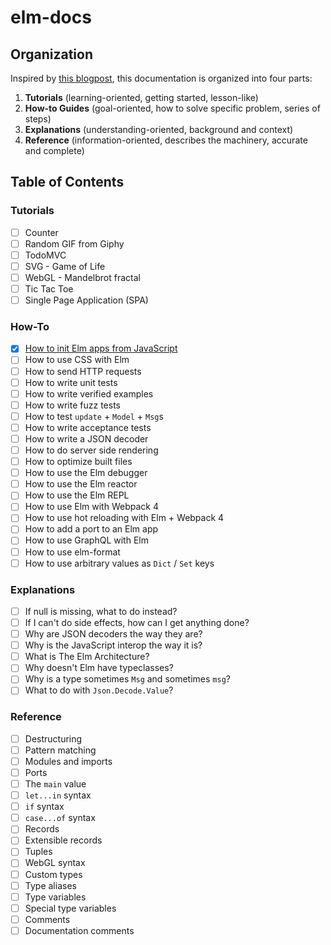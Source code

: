 # elm-docs

## Organization

Inspired by [this blogpost](https://www.divio.com/blog/documentation/), this documentation is organized into four parts:

1. **Tutorials** (learning-oriented, getting started, lesson-like)
2. **How-to Guides** (goal-oriented, how to solve specific problem, series of steps)
3. **Explanations** (understanding-oriented, background and context)
4. **Reference** (information-oriented, describes the machinery, accurate and complete)

## Table of Contents

### Tutorials

* [ ] Counter
* [ ] Random GIF from Giphy
* [ ] TodoMVC
* [ ] SVG - Game of Life
* [ ] WebGL - Mandelbrot fractal
* [ ] Tic Tac Toe
* [ ] Single Page Application (SPA)

### How-To

* [x] [How to init Elm apps from JavaScript](https://github.com/Janiczek/elm-docs/tree/master/how-to/init-elm-apps-from-javascript.md)
* [ ] How to use CSS with Elm
* [ ] How to send HTTP requests
* [ ] How to write unit tests
* [ ] How to write verified examples
* [ ] How to write fuzz tests
* [ ] How to test `update` + `Model` + `Msg`s
* [ ] How to write acceptance tests
* [ ] How to write a JSON decoder
* [ ] How to do server side rendering
* [ ] How to optimize built files
* [ ] How to use the Elm debugger
* [ ] How to use the Elm reactor
* [ ] How to use the Elm REPL
* [ ] How to use Elm with Webpack 4
* [ ] How to use hot reloading with Elm + Webpack 4
* [ ] How to add a port to an Elm app
* [ ] How to use GraphQL with Elm
* [ ] How to use elm-format
* [ ] How to use arbitrary values as `Dict` / `Set` keys

### Explanations

* [ ] If null is missing, what to do instead?
* [ ] If I can't do side effects, how can I get anything done?
* [ ] Why are JSON decoders the way they are?
* [ ] Why is the JavaScript interop the way it is?
* [ ] What is The Elm Architecture?
* [ ] Why doesn't Elm have typeclasses?
* [ ] Why is a type sometimes `Msg` and sometimes `msg`?
* [ ] What to do with `Json.Decode.Value`?

### Reference

* [ ] Destructuring
* [ ] Pattern matching
* [ ] Modules and imports
* [ ] Ports
* [ ] The `main` value
* [ ] `let...in` syntax
* [ ] `if` syntax
* [ ] `case...of` syntax
* [ ] Records
* [ ] Extensible records
* [ ] Tuples
* [ ] WebGL syntax
* [ ] Custom types
* [ ] Type aliases
* [ ] Type variables
* [ ] Special type variables
* [ ] Comments
* [ ] Documentation comments
